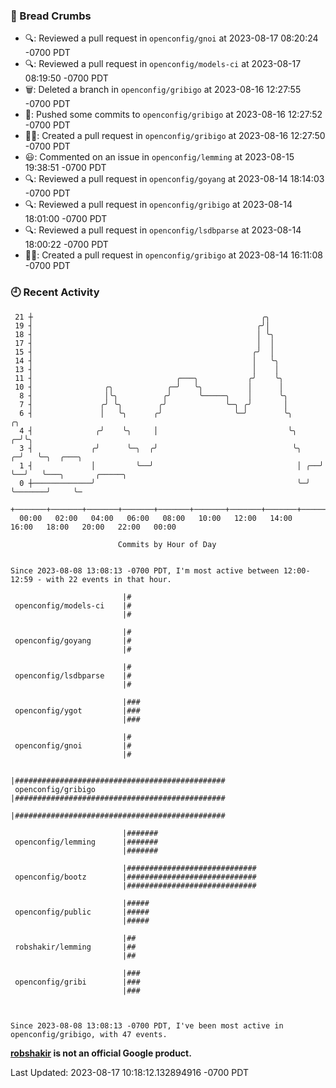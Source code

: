 ### 🍞 Bread Crumbs

 * 🔍: Reviewed a pull request in  `openconfig/gnoi` at 2023-08-17 08:20:24 -0700 PDT
 * 🔍: Reviewed a pull request in  `openconfig/models-ci` at 2023-08-17 08:19:50 -0700 PDT
 * 🗑: Deleted a branch in `openconfig/gribigo` at 2023-08-16 12:27:55 -0700 PDT
 * 🚢: Pushed some commits to `openconfig/gribigo` at 2023-08-16 12:27:52 -0700 PDT
 * ✍🏼: Created a pull request in `openconfig/gribigo` at 2023-08-16 12:27:50 -0700 PDT
 * 😃: Commented on an issue in `openconfig/lemming` at 2023-08-15 19:38:51 -0700 PDT
 * 🔍: Reviewed a pull request in  `openconfig/goyang` at 2023-08-14 18:14:03 -0700 PDT
 * 🔍: Reviewed a pull request in  `openconfig/gribigo` at 2023-08-14 18:01:00 -0700 PDT
 * 🔍: Reviewed a pull request in  `openconfig/lsdbparse` at 2023-08-14 18:00:22 -0700 PDT
 * ✍🏼: Created a pull request in `openconfig/gribigo` at 2023-08-14 16:11:08 -0700 PDT

### 🕘 Recent Activity
```
 21 ┼                                                   ╭╮
 19 ┤                                                  ╭╯│
 18 ┤                                                  │ ╰╮
 17 ┤                                                  │  │
 15 ┤                                                 ╭╯  │
 14 ┤                                                 │   ╰╮
 13 ┤                                                 │    │
 11 ┤                                ╭───╮           ╭╯    ╰╮
 10 ┤                ╭╮            ╭─╯   ╰╮          │      │
  8 ┤                │╰╮          ╭╯      ╰─────╮    │      ╰╮
  7 ┤               ╭╯ ╰╮        ╭╯             ╰─╮ ╭╯       │
  6 ┤               │   ╰╮      ╭╯                ╰─╯        ╰╮          ╭╮
  4 ┤              ╭╯    ╰╮     │                             ╰╮       ╭─╯╰╮
  3 ┤             ╭╯      ╰─╮  ╭╯                              ╰╮    ╭─╯   ╰─╮  ╭───╮
  1 ┤             │         ╰──╯                                │ ╭──╯       ╰──╯   ╰───╮       ╭─────╮
  0 ┼─────────────╯                                             ╰─╯                     ╰───────╯     ╰─
    +───────+───────+───────+───────+───────+───────+───────+───────+───────+───────+───────+───────+────
  00:00   02:00   04:00   06:00   08:00   10:00   12:00   14:00   16:00   18:00   20:00   22:00   00:00   

						Commits by Hour of Day


Since 2023-08-08 13:08:13 -0700 PDT, I'm most active between 12:00-12:59 - with 22 events in that hour.

```



```
                         |#
 openconfig/models-ci    |#
                         |#

                         |#
 openconfig/goyang       |#
                         |#

                         |#
 openconfig/lsdbparse    |#
                         |#

                         |###
 openconfig/ygot         |###
                         |###

                         |#
 openconfig/gnoi         |#
                         |#

                         |###############################################
 openconfig/gribigo      |###############################################
                         |###############################################

                         |#######
 openconfig/lemming      |#######
                         |#######

                         |#############################
 openconfig/bootz        |#############################
                         |#############################

                         |#####
 openconfig/public       |#####
                         |#####

                         |##
 robshakir/lemming       |##
                         |##

                         |###
 openconfig/gribi        |###
                         |###



Since 2023-08-08 13:08:13 -0700 PDT, I've been most active in openconfig/gribigo, with 47 events.

```
**[robshakir](mailto:robjs@google.com) is not an official Google product.**  


Last Updated: 2023-08-17 10:18:12.132894916 -0700 PDT
